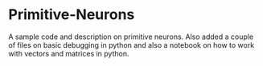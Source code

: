# Primitive-Neurons
A sample code and description on primitive neurons.
Also added a couple of files on basic debugging in python and also a notebook on how to work with vectors and matrices in python.
